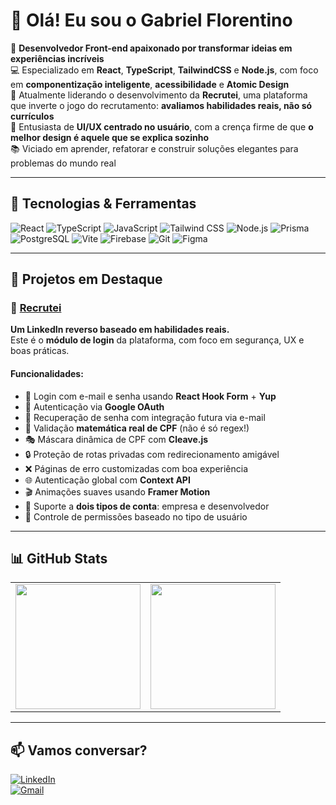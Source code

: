 # 👋 Olá! Eu sou o Gabriel Florentino

🎯 **Desenvolvedor Front-end apaixonado por transformar ideias em experiências incríveis**  
💻 Especializado em **React**, **TypeScript**, **TailwindCSS** e **Node.js**, com foco em **componentização inteligente**, **acessibilidade** e **Atomic Design**  
🚀 Atualmente liderando o desenvolvimento da **Recrutei**, uma plataforma que inverte o jogo do recrutamento: **avaliamos habilidades reais, não só currículos**  
🎨 Entusiasta de **UI/UX centrado no usuário**, com a crença firme de que **o melhor design é aquele que se explica sozinho**  
📚 Viciado em aprender, refatorar e construir soluções elegantes para problemas do mundo real  

---

## 🧰 Tecnologias & Ferramentas

![React](https://img.shields.io/badge/-React-000?style=flat&logo=react)
![TypeScript](https://img.shields.io/badge/-TypeScript-000?style=flat&logo=typescript)
![JavaScript](https://img.shields.io/badge/-JavaScript-000?style=flat&logo=javascript)
![Tailwind CSS](https://img.shields.io/badge/-Tailwind%20CSS-000?style=flat&logo=tailwindcss)
![Node.js](https://img.shields.io/badge/-Node.js-000?style=flat&logo=nodedotjs)
![Prisma](https://img.shields.io/badge/-Prisma-000?style=flat&logo=prisma)
![PostgreSQL](https://img.shields.io/badge/-PostgreSQL-000?style=flat&logo=postgresql)
![Vite](https://img.shields.io/badge/-Vite-000?style=flat&logo=vite)
![Firebase](https://img.shields.io/badge/-Firebase-000?style=flat&logo=firebase)
![Git](https://img.shields.io/badge/-Git-000?style=flat&logo=git)
![Figma](https://img.shields.io/badge/-Figma-000?style=flat&logo=figma)

---

## 📂 Projetos em Destaque

### 🔹 [**Recrutei**](https://github.com/gabriel-florentino/login-recruteidev)
**Um LinkedIn reverso baseado em habilidades reais.**  
Este é o **módulo de login** da plataforma, com foco em segurança, UX e boas práticas.

#### Funcionalidades:
- 🔐 Login com e-mail e senha usando **React Hook Form** + **Yup**
- 🧠 Autenticação via **Google OAuth**
- 🔄 Recuperação de senha com integração futura via e-mail
- 📜 Validação **matemática real de CPF** (não é só regex!)
- 🎭 Máscara dinâmica de CPF com **Cleave.js**
- 🔒 Proteção de rotas privadas com redirecionamento amigável
- ❌ Páginas de erro customizadas com boa experiência
- 🌐 Autenticação global com **Context API**
- 🎬 Animações suaves usando **Framer Motion**
- 🧩 Suporte a **dois tipos de conta**: empresa e desenvolvedor
- 🔑 Controle de permissões baseado no tipo de usuário

---

## 📊 GitHub Stats

<table>
  <tr>
    <td>
      <img height="200" src="https://github-readme-stats.vercel.app/api?username=gabriel-florentino&show_icons=true&theme=dark" />
    </td>
    <td>
      <img height="200" src="https://github-readme-stats.vercel.app/api/top-langs?username=gabriel-florentino&layout=compact&theme=dark" />
    </td>
  </tr>
</table>

---

## 📫 Vamos conversar?

[![LinkedIn](https://img.shields.io/badge/-LinkedIn-%230077B5?style=for-the-badge&logo=linkedin&logoColor=white)](https://www.linkedin.com/in/gabriel-florentino/)  
[![Gmail](https://img.shields.io/badge/-Email-D14836?style=for-the-badge&logo=gmail&logoColor=white)](mailto:gabrielflorentino.contato@gmail.com)
